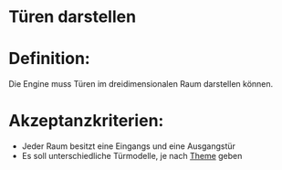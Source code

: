 # Türen darstellen


# Definition:

Die Engine muss Türen im dreidimensionalen Raum darstellen können.

# Akzeptanzkriterien:

- Jeder Raum besitzt eine Eingangs und eine Ausgangstür
- Es soll unterschiedliche Türmodelle, je nach [Theme](Theme-GE.md) geben

